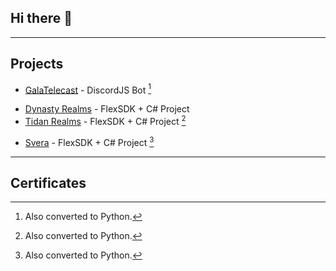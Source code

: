 ## Hi there 👋
---
## Projects 
- [GalaTelecast]() - DiscordJS Bot [^1]
[^1]: Also converted to Python.
- [Dynasty Realms]() - FlexSDK + C# Project
- [Tidan Realms]() - FlexSDK + C# Project [^1]
[^1]: Co-Dev.
- [Svera]() - FlexSDK + C# Project [^1]
[^1]: Co-Dev.
---
## Certificates
